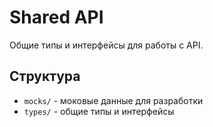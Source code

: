 # Shared API

Общие типы и интерфейсы для работы с API.

## Структура

- `mocks/` - моковые данные для разработки
- `types/` - общие типы и интерфейсы 